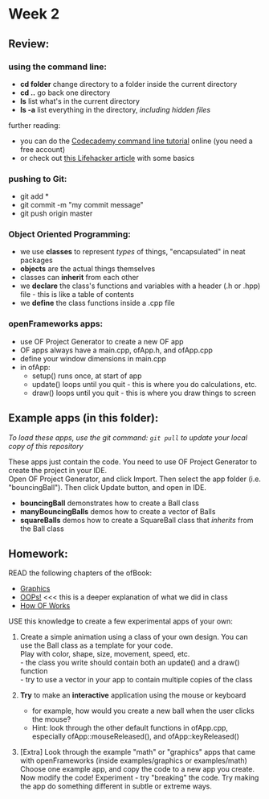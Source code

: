 # Week 2 

## Review:

### using the command line:

 - **cd folder** change directory to a folder inside the current directory
 - **cd ..** go back one directory
 - **ls** list what's in the current directory
 - **ls -a** list everything in the directory, _including hidden files_

further reading:

 - you can do the [Codecademy command line tutorial](https://www.codecademy.com/courses/learn-the-command-line/lessons/navigation/exercises/your-first-command?action=lesson_resume) online (you need a free account)
 - or check out [this Lifehacker article](http://lifehacker.com/5633909/who-needs-a-mouse-learn-to-use-the-command-line-for-almost-anything) with some basics

### pushing to Git: 

 - git add *
 - git commit -m "my commit message"
 - git push origin master

### Object Oriented Programming:

 - we use **classes** to represent _types_ of things, "encapsulated" in neat packages
 - **objects** are the actual things themselves
 - classes can **inherit** from each other
 - we **declare** the class's functions and variables with a header (.h or .hpp) file - this is like a table of contents
 - we **define** the class functions inside a .cpp file

### openFrameworks apps: 

 - use OF Project Generator to create a new OF app
 - OF apps always have a main.cpp, ofApp.h, and ofApp.cpp
 - define your window dimensions in main.cpp
 - in ofApp:
 	- setup() runs once, at start of app
 	- update() loops until you quit - this is where you do calculations, etc.
 	- draw() loops until you quit - this is where you draw things to screen

## Example apps (in this folder):

_To load these apps, use the git command: `git pull` to update your local copy of this repository_

These apps just contain the code.  You need to use OF Project Generator to create the project in your IDE.  
Open OF Project Generator, and click Import.  Then select the app folder (i.e. "bouncingBall").  Then click Update button, and open in IDE.

 - **bouncingBall** demonstrates how to create a Ball class
 - **manyBouncingBalls** demos how to create a vector of Balls 
 - **squareBalls** demos how to create a SquareBall class that _inherits_ from the Ball class

## Homework:

READ the following chapters of the ofBook:

 - [Graphics](http://openframeworks.cc/ofBook/chapters/intro_to_graphics.html)
 - [OOPs!](http://openframeworks.cc/ofBook/chapters/OOPs!.html) <<< this is a deeper explanation of what we did in class
 - [How OF Works](http://openframeworks.cc/ofBook/chapters/how_of_works.html)

USE this knowledge to create a few experimental apps of your own:

1.	Create a simple animation using a class of your own design.  You can use the Ball class as a template for your code.  
	Play with color, shape, size, movement, speed, etc.  
	  	- the class you write should contain both an update() and a draw() function  
		- try to use a vector in your app to contain multiple copies of the class  

2.	**Try** to make an **interactive** application using the mouse or keyboard
	- for example, how would you create a new ball when the user clicks the mouse?
	- Hint: look through the other default functions in ofApp.cpp, especially ofApp::mouseReleased(), and ofApp::keyReleased()

3. 	[Extra] Look through the example "math" or "graphics" apps that came with openFrameworks (inside examples/graphics or examples/math)  
	Choose one example app, and copy the code to a new app you create.  Now modify the code!  Experiment - try "breaking" the code.  Try making the app do something different in subtle or extreme ways.






